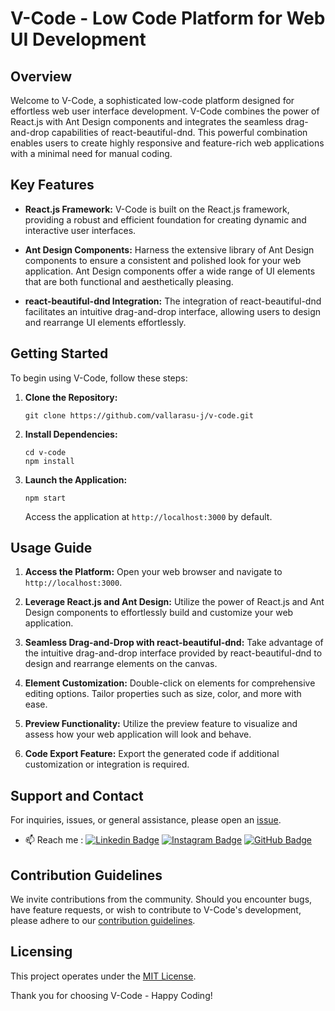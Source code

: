 # V-Code - Low Code Platform for Web UI Development

## Overview

Welcome to V-Code, a sophisticated low-code platform designed for effortless web user interface development. V-Code combines the power of React.js with Ant Design components and integrates the seamless drag-and-drop capabilities of react-beautiful-dnd. This powerful combination enables users to create highly responsive and feature-rich web applications with a minimal need for manual coding.

## Key Features

- **React.js Framework:** V-Code is built on the React.js framework, providing a robust and efficient foundation for creating dynamic and interactive user interfaces.

- **Ant Design Components:** Harness the extensive library of Ant Design components to ensure a consistent and polished look for your web application. Ant Design components offer a wide range of UI elements that are both functional and aesthetically pleasing.

- **react-beautiful-dnd Integration:** The integration of react-beautiful-dnd facilitates an intuitive drag-and-drop interface, allowing users to design and rearrange UI elements effortlessly.

## Getting Started

To begin using V-Code, follow these steps:

1. **Clone the Repository:**
   ```
   git clone https://github.com/vallarasu-j/v-code.git
   ```

2. **Install Dependencies:**
   ```
   cd v-code
   npm install
   ```

3. **Launch the Application:**
   ```
   npm start
   ```
   Access the application at `http://localhost:3000` by default.

## Usage Guide

1. **Access the Platform:**
   Open your web browser and navigate to `http://localhost:3000`.

2. **Leverage React.js and Ant Design:**
   Utilize the power of React.js and Ant Design components to effortlessly build and customize your web application.

3. **Seamless Drag-and-Drop with react-beautiful-dnd:**
   Take advantage of the intuitive drag-and-drop interface provided by react-beautiful-dnd to design and rearrange elements on the canvas.

4. **Element Customization:**
   Double-click on elements for comprehensive editing options. Tailor properties such as size, color, and more with ease.

5. **Preview Functionality:**
   Utilize the preview feature to visualize and assess how your web application will look and behave.

6. **Code Export Feature:**
   Export the generated code if additional customization or integration is required.


## Support and Contact

For inquiries, issues, or general assistance, please open an [issue](https://github.com/vallarasu-j/v-code/issues).

- 📫 Reach me : 
  [![Linkedin Badge](https://img.shields.io/badge/-vallarasu-blue?style=flat-square&logo=Linkedin&logoColor=white&link=https://www.linkedin.com/in/vallarasu-j/)](https://www.linkedin.com/in/vallarasu-j/)
   [![Instagram Badge](https://img.shields.io/badge/-vallarasu.prince-833AB4?style=flat-square&logo=Instagram&logoColor=white&link=https://www.instagram.com/vallarasu.prince/)](https://www.instagram.com/vallarasu.prince/)
   [![GitHub Badge](https://img.shields.io/badge/-vallarasu--prince-181717?style=flat-square&logo=GitHub&logoColor=white&link=https://github.com/vallarasu-prince)](https://github.com/vallarasu-prince/)


## Contribution Guidelines

We invite contributions from the community. Should you encounter bugs, have feature requests, or wish to contribute to V-Code's development, please adhere to our [contribution guidelines](CONTRIBUTING.md).

## Licensing

This project operates under the [MIT License](LICENSE).


Thank you for choosing V-Code - Happy Coding!